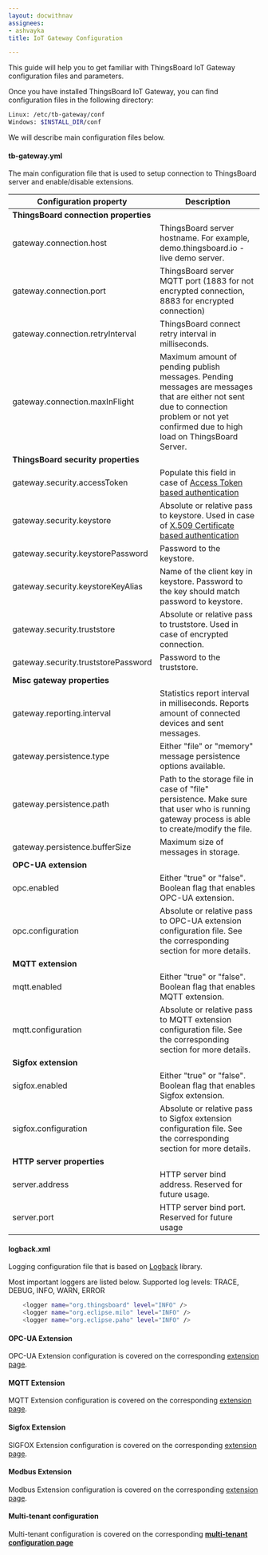 ```yaml
---
layout: docwithnav
assignees:
- ashvayka
title: IoT Gateway Configuration

---
```


This guide will help you to get familiar with ThingsBoard IoT Gateway configuration files and parameters.

Once you have installed ThingsBoard IoT Gateway, you can find configuration files in the following directory:

```bash
Linux: /etc/tb-gateway/conf
Windows: $INSTALL_DIR/conf
```

We will describe main configuration files below.

#### tb-gateway.yml

The main configuration file that is used to setup connection to ThingsBoard server and enable/disable extensions.

| **Configuration property**            | **Description**                                                                                                                                                                           |
|---------------------------------------|-------------------------------------------------------------------------------------------------------------------------------------------------------------------------------------------|
| **ThingsBoard connection properties** |                                                                                                                                                                                           |
| gateway.connection.host               | ThingsBoard server hostname. For example, demo.thingsboard.io - live demo server.                                                                                                         |
| gateway.connection.port               | ThingsBoard server MQTT port (1883 for not encrypted connection, 8883 for encrypted connection)                                                                                           |
| gateway.connection.retryInterval      | ThingsBoard connect retry interval in milliseconds.                                                                                                                                       |
| gateway.connection.maxInFlight        | Maximum amount of pending publish messages. Pending messages are messages that are either not sent due to connection problem or not yet confirmed due to high load on ThingsBoard Server. |
| **ThingsBoard security properties**   |                                                                                                                                                                                           |
| gateway.security.accessToken          | Populate this field in case of [Access Token based authentication](/docs/user-guide/access-token/)                                                                                        |
| gateway.security.keystore             | Absolute or relative pass to keystore. Used in case of [X.509 Certificate based authentication](/docs/user-guide/certificates/)                                                           |
| gateway.security.keystorePassword     | Password to the keystore.                                                                                                                                                                 |
| gateway.security.keystoreKeyAlias     | Name of the client key in keystore. Password to the key should match password to keystore.                                                                                                |
| gateway.security.truststore           | Absolute or relative pass to truststore. Used in case of encrypted connection.                                                                                                            |
| gateway.security.truststorePassword   | Password to the truststore.                                                                                                                                                               |
| **Misc gateway properties**           |                                                                                                                                                                                           |
| gateway.reporting.interval            | Statistics report interval in milliseconds. Reports amount of connected devices and sent messages.                                                                                        |
| gateway.persistence.type              | Either "file" or "memory" message persistence options available.                                                                                                                          |
| gateway.persistence.path              | Path to the storage file in case of "file" persistence. Make sure that user who is running gateway process is able to create/modify the file.                                             |
| gateway.persistence.bufferSize        | Maximum size of messages in storage.                                                                                                                                                      |
| **OPC-UA extension**                  |                                                                                                                                                                                           |
| opc.enabled                           | Either "true" or "false". Boolean flag that enables OPC-UA extension.                                                                                                                     |
| opc.configuration                     | Absolute or relative pass to OPC-UA extension configuration file. See the corresponding section for more details.                                                                             |
| **MQTT extension**                    |                                                                                                                                                                                           |
| mqtt.enabled                          | Either "true" or "false". Boolean flag that enables MQTT extension.                                                                                                                       |
| mqtt.configuration                    | Absolute or relative pass to MQTT extension configuration file. See the corresponding section for more details.                                                                               |
| **Sigfox extension**                  |                                                                                                                                                                                           |
| sigfox.enabled                        | Either "true" or "false". Boolean flag that enables Sigfox extension.                                                                                                                     |
| sigfox.configuration                  | Absolute or relative pass to Sigfox extension configuration file. See the corresponding section for more details.                                                                             |
| **HTTP server properties**            |                                                                                                                                                                                           |
| server.address                        | HTTP server bind address. Reserved for future usage.                                                                                                                                      |
| server.port                           | HTTP server bind port. Reserved for future usage                                                                                                                                          |

#### logback.xml

Logging configuration file that is based on [Logback](https://logback.qos.ch/) library.

Most important loggers are listed below. Supported log levels: TRACE, DEBUG, INFO, WARN, ERROR

```bash
    <logger name="org.thingsboard" level="INFO" />
    <logger name="org.eclipse.milo" level="INFO" />
    <logger name="org.eclipse.paho" level="INFO" />
```

#### OPC-UA Extension

OPC-UA Extension configuration is covered on the corresponding [extension page](/docs/iot-gateway/opc-ua/).

#### MQTT Extension

MQTT Extension configuration is covered on the corresponding [extension page](/docs/iot-gateway/mqtt/).

#### Sigfox Extension

SIGFOX Extension configuration is covered on the corresponding [extension page](/docs/iot-gateway/sigfox/).

#### Modbus Extension

Modbus Extension configuration is covered on the corresponding [extension page](/docs/iot-gateway/modbus/).

#### Multi-tenant configuration

Multi-tenant configuration is covered on the corresponding [**multi-tenant configuration page**](/docs/iot-gateway/multi-tenant-configuration/)


